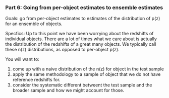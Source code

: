 ### Part 6: Going from per-object estimates to ensemble estimates

Goals: go from per-object estimates to estimates of the distribution
of p(z) for an ensemble of objects. 

Specfics: Up to this point we have been worrying about the redshifts
of individual objects.  There are a lot of times what we care about is
actually the distribution of the redshifts of a great many objects.
We typically call these n(z) distributions, as opposed to per-object p(z).

You will want to: 

1. come up with a naive distribution of the n(z) for object in the
   test sample
2. apply the same methodology to a sample of object that we do not have reference redshifts for.
3. consider the systematic different betweent the test sample and the
   broader sample and how we might account for those.
